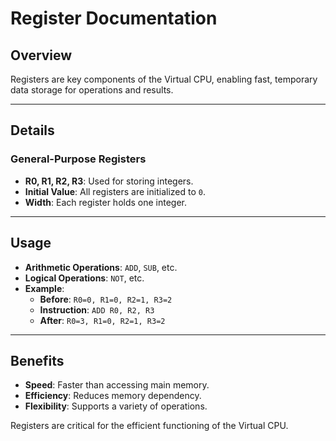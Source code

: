 # **Register Documentation**

## **Overview**
Registers are key components of the Virtual CPU, enabling fast, temporary data storage for operations and results.

---

## **Details**
### General-Purpose Registers
- **R0, R1, R2, R3**: Used for storing integers.  
- **Initial Value**: All registers are initialized to `0`.  
- **Width**: Each register holds one integer.

---

## **Usage**
- **Arithmetic Operations**: `ADD`, `SUB`, etc.  
- **Logical Operations**: `NOT`, etc.  
- **Example**:  
  - **Before**: `R0=0, R1=0, R2=1, R3=2`  
  - **Instruction**: `ADD R0, R2, R3`  
  - **After**: `R0=3, R1=0, R2=1, R3=2`

---

## **Benefits**
- **Speed**: Faster than accessing main memory.  
- **Efficiency**: Reduces memory dependency.  
- **Flexibility**: Supports a variety of operations.

Registers are critical for the efficient functioning of the Virtual CPU.
```